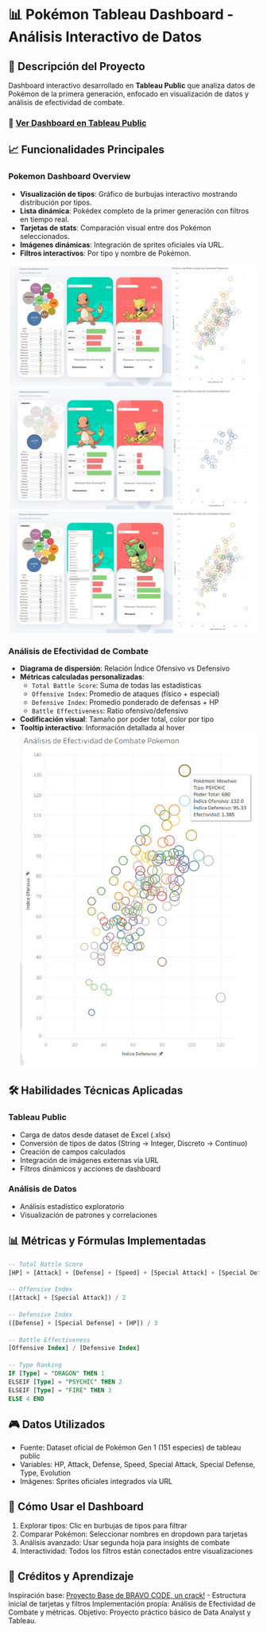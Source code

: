 # 📊 Pokémon Tableau Dashboard - Análisis Interactivo de Datos

## 🎯 Descripción del Proyecto
Dashboard interactivo desarrollado en **Tableau Public** que analiza datos de Pokémon de la primera generación, enfocado en visualización de datos y análisis de efectividad de combate.

### 🔗 [Ver Dashboard en Tableau Public](https://public.tableau.com/views/PokemonDashboard-InteractiveDataAnalysis/Pokemon_Dashboard_Overview?:language=es-ES&:sid=&:redirect=auth&:display_count=n&:origin=viz_share_link)

## 📈 Funcionalidades Principales

### **Pokemon Dashboard Overview**
- **Visualización de tipos**: Gráfico de burbujas interactivo mostrando distribución por tipos.
- **Lista dinámica**: Pokédex completo de la primer generación con filtros en tiempo real.
- **Tarjetas de stats**: Comparación visual entre dos Pokémon seleccionados.
- **Imágenes dinámicas**: Integración de sprites oficiales vía URL.
- **Filtros interactivos**: Por tipo y nombre de Pokémon.

![pic1](pic1.png)
![pic2](pic2.png)
![pic3](pic3.png)
  

### **Análisis de Efectividad de Combate**
- **Diagrama de dispersión**: Relación Índice Ofensivo vs Defensivo
- **Métricas calculadas personalizadas**:
  - `Total Battle Score`: Suma de todas las estadísticas
  - `Offensive Index`: Promedio de ataques (físico + especial)
  - `Defensive Index`: Promedio ponderado de defensas + HP
  - `Battle Effectiveness`: Ratio ofensivo/defensivo
- **Codificación visual**: Tamaño por poder total, color por tipo
- **Tooltip interactivo**: Información detallada al hover
![pic4](pic4.png)

## 🛠️ Habilidades Técnicas Aplicadas

### **Tableau Public**
- Carga de datos desde dataset de Excel (.xlsx)
- Conversión de tipos de datos (String → Integer, Discreto → Continuo)
- Creación de campos calculados
- Integración de imágenes externas vía URL
- Filtros dinámicos y acciones de dashboard

### **Análisis de Datos**
- Análisis estadístico exploratorio
- Visualización de patrones y correlaciones

## 📊 Métricas y Fórmulas Implementadas

```sql
-- Total Battle Score
[HP] + [Attack] + [Defense] + [Speed] + [Special Attack] + [Special Defense]

-- Offensive Index  
([Attack] + [Special Attack]) / 2

-- Defensive Index
([Defense] + [Special Defense] + [HP]) / 3

-- Battle Effectiveness
[Offensive Index] / [Defensive Index]

-- Type Ranking
IF [Type] = "DRAGON" THEN 1 
ELSEIF [Type] = "PSYCHIC" THEN 2 
ELSEIF [Type] = "FIRE" THEN 3 
ELSE 4 END
```
## 🎮 Datos Utilizados

- Fuente: Dataset oficial de Pokémon Gen 1 (151 especies) de tableau public
- Variables: HP, Attack, Defense, Speed, Special Attack, Special Defense, Type, Evolution
- Imágenes: Sprites oficiales integrados vía URL

## 🚀 Cómo Usar el Dashboard

1. Explorar tipos: Clic en burbujas de tipos para filtrar
2. Comparar Pokémon: Seleccionar nombres en dropdown para tarjetas
3. Análisis avanzado: Usar segunda hoja para insights de combate
4. Interactividad: Todos los filtros están conectados entre visualizaciones

## 📝 Créditos y Aprendizaje

Inspiración base: [Proyecto Base de BRAVO CODE, un crack!](https://www.youtube.com/watch?v=8YrsJO_XAI8) - Estructura inicial de tarjetas y filtros
Implementación propia: Análisis de Efectividad de Combate y métricas.
Objetivo: Proyecto práctico básico de Data Analyst y Tableau.
